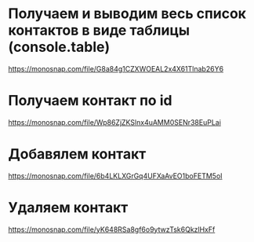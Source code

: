 # Получаем и выводим весь список контактов в виде таблицы (console.table)

https://monosnap.com/file/G8a84g1CZXWOEAL2x4X61Tlnab26Y6

# Получаем контакт по id

https://monosnap.com/file/Wp86ZjZKSlnx4uAMM0SENr38EuPLai

# Добавялем контакт

https://monosnap.com/file/6b4LKLXGrGq4UFXaAvEO1boFETM5oI

# Удаляем контакт

https://monosnap.com/file/yK648RSa8gf6o9ytwzTsk6QkzlHxFf
